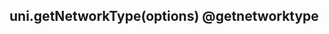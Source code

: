 ## uni.getNetworkType(options) @getnetworktype

<!-- UTSAPIJSON.getNetworkType.description -->

<!-- UTSAPIJSON.getNetworkType.param -->

<!-- UTSAPIJSON.getNetworkType.returnValue -->

<!-- UTSAPIJSON.getNetworkType.example -->

<!-- UTSAPIJSON.getNetworkType.compatibility -->

<!-- UTSAPIJSON.getNetworkType.tutorial -->

<!-- UTSAPIJSON.get-network-type.example -->

<!-- UTSAPIJSON.general_type.name -->

<!-- UTSAPIJSON.general_type.param -->